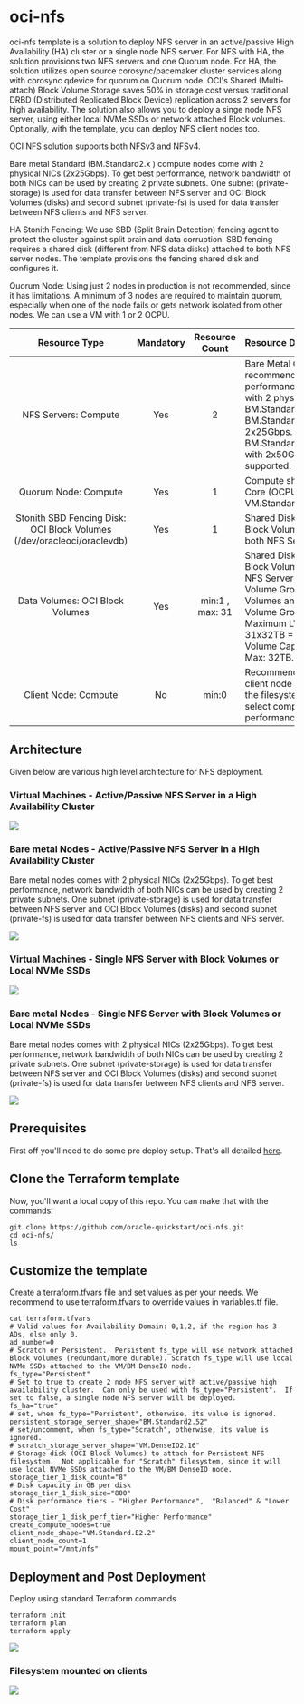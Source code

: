 # oci-nfs
oci-nfs template is a solution to deploy NFS server in an active/passive High Availability (HA) cluster or a single node NFS server. For NFS with HA, the solution provisions two NFS servers and one Quorum node. For HA, the solution utilizes open source corosync/pacemaker cluster services along with corosync qdevice for quorum on Quorum node. OCI's Shared (Multi-attach) Block Volume Storage saves 50% in storage cost versus traditional DRBD (Distributed Replicated Block Device) replication across 2 servers for high availability. The solution also allows you to deploy a singe node NFS server,  using either local NVMe SSDs or network attached Block volumes.  Optionally,  with the template, you can deploy NFS client nodes too.   

OCI NFS solution supports both NFSv3 and NFSv4.   

Bare metal Standard (BM.Standard2.x ) compute nodes come with 2 physical NICs (2x25Gbps). To get best performance,  network bandwidth of both NICs can be used by creating 2 private subnets.  One subnet (private-storage) is used for data transfer between NFS server and OCI Block Volumes (disks) and second subnet (private-fs) is used for data transfer between NFS clients and NFS server.   

HA Stonith Fencing:  We use SBD (Split Brain Detection) fencing agent to protect the cluster against split brain and data corruption. SBD fencing requires a shared disk (different from NFS data disks)  attached to both NFS server nodes.  The template provisions the fencing shared disk and configures it. 

Quorum Node:  Using just 2 nodes in production is not recommended, since it has limitations. A minimum of 3 nodes are required to maintain quorum, especially when one of the node fails or gets network isolated from other nodes.  We can use a VM with 1 or 2 OCPU.
 

| Resource Type | Mandatory |  Resource Count  | Resource Details  | 
| :---: | :---: | :---: | :--- | 
| NFS Servers: Compute | Yes |  2  | Bare Metal Compute shapes are recommended for best performance, since they come with 2 physical NICs.  BM.Standard2.52 &  BM.Standard.E2.52 have 2x25Gbps.  BM.Standard.E3.128 comes with 2x50Gbps. VMs are also supported.  |    
| Quorum Node: Compute | Yes |  1  | Compute shape with 1 or 2 Core (OCPU). VM.Standard2.1/2.2/.E2.1/.E2.2  | 
| Stonith SBD Fencing Disk: OCI Block Volumes (/dev/oracleoci/oraclevdb) | Yes |  1  | Shared Disk - Multi-attach Block Volume is attached to both NFS Server nodes.  | 
| Data Volumes:  OCI Block Volumes | Yes |  min:1 , max: 31 | Shared Disk - Multi-attach Block Volume attached to both NFS Server nodes.  Create a Volume Group of all Data Volumes and an LVM using the Volume Group with Striping.  Maximum LVM capacity: 31x32TB = 992TB.  Each Data Volume Capacity: min: 50GB, Max: 32TB. | 
| Client Node: Compute | No |  min:0  | Recommend provisioning 1 client node to test mounting of the filesystem.  For production, select compute shape based on performance requirements.  | 




## Architecture
Given below are various high level architecture for NFS deployment. 

### Virtual Machines - Active/Passive NFS Server in a High Availability Cluster

![](./images/Quorum_w_NFS_Active_Passive_HA_High_Level_Arch.png)
    
### Bare metal Nodes - Active/Passive NFS Server in a High Availability Cluster
Bare metal nodes comes with 2 physical NICs (2x25Gbps). To get best performance,  network bandwidth of both NICs can be used by creating 2 private subnets.  One subnet (private-storage) is used for data transfer between NFS server and OCI Block Volumes (disks) and second subnet (private-fs) is used for data transfer between NFS clients and NFS server.   

![](./images/Quorum_w_BM_NFS_Active_Passive_HA_High_Level_Arch.png)

### Virtual Machines - Single NFS Server with Block Volumes or Local NVMe SSDs

![](./images/Single_NFS_Server_High_Level_Arch.png)

### Bare metal Nodes - Single NFS Server with Block Volumes or Local NVMe SSDs
Bare metal nodes comes with 2 physical NICs (2x25Gbps). To get best performance,  network bandwidth of both NICs can be used by creating 2 private subnets.  One subnet (private-storage) is used for data transfer between NFS server and OCI Block Volumes (disks) and second subnet (private-fs) is used for data transfer between NFS clients and NFS server.   

![](./images/BM_Single_NFS_Server_High_Level_Arch.png)


## Prerequisites
First off you'll need to do some pre deploy setup.  That's all detailed [here](https://github.com/oracle/oci-quickstart-prerequisites).

## Clone the Terraform template
Now, you'll want a local copy of this repo.  You can make that with the commands:

```
git clone https://github.com/oracle-quickstart/oci-nfs.git
cd oci-nfs/
ls
```

## Customize the template 
Create a terraform.tfvars file and set values as per your needs.  We recommend to use terraform.tfvars to override values in variables.tf file.   

```
cat terraform.tfvars
# Valid values for Availability Domain: 0,1,2, if the region has 3 ADs, else only 0.
ad_number=0
# Scratch or Persistent.  Persistent fs_type will use network attached Block volumes (redundant/more durable). Scratch fs_type will use local NVMe SSDs attached to the VM/BM DenseIO node.
fs_type="Persistent"
# Set to true to create 2 node NFS server with active/passive high availability cluster.  Can only be used with fs_type="Persistent".  If set to false, a single node NFS server will be deployed.
fs_ha="true"
# set, when fs_type="Persistent", otherwise, its value is ignored.
persistent_storage_server_shape="BM.Standard2.52"
# set/uncomment, when fs_type="Scratch", otherwise, its value is ignored.
# scratch_storage_server_shape="VM.DenseIO2.16"
# Storage disk (OCI Block Volumes) to attach for Persistent NFS filesystem.  Not applicable for "Scratch" filesystem, since it will use local NVMe SSDs attached to the VM/BM DenseIO node.
storage_tier_1_disk_count="8"
# Disk capacity in GB per disk
storage_tier_1_disk_size="800"
# Disk performance tiers - "Higher Performance",  "Balanced" & "Lower Cost"
storage_tier_1_disk_perf_tier="Higher Performance"
create_compute_nodes=true
client_node_shape="VM.Standard.E2.2"
client_node_count=1
mount_point="/mnt/nfs"
```


## Deployment and Post Deployment
Deploy using standard Terraform commands

```
terraform init
terraform plan
terraform apply 
```

![](./images/TF-apply.png)

### Filesystem mounted on clients 
![](./images/oci-nfs-client-df-h.png)
